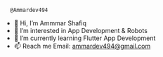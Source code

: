       @Ammardev494
- 👋 Hi, I’m Ammmar Shafiq
- 👀 I’m interested in App Development & Robots
- 🌱 I’m currently learning Flutter App Development 
- 📫 Reach me Email: ammardev494@gmail.com

<!---
Ammardev494/Ammardev494 is a ✨ special ✨ repository because its `README.md` (this file) appears on your GitHub profile.
You can click the Preview link to take a look at your changes.
--->
